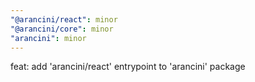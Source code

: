 ```yaml
---
"@arancini/react": minor
"@arancini/core": minor
"arancini": minor
---
```


feat: add 'arancini/react' entrypoint to 'arancini' package
